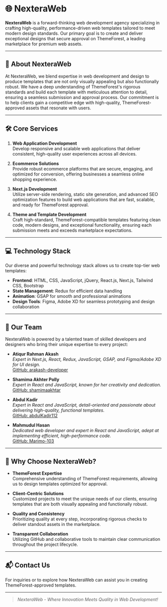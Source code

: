# 🌐 NexteraWeb

**NexteraWeb** is a forward-thinking web development agency specializing in crafting high-quality, performance-driven web templates tailored to meet modern design standards. Our primary goal is to create and deliver exceptional designs that secure approval on ThemeForest, a leading marketplace for premium web assets.

---

## 🚀 About NexteraWeb

At NexteraWeb, we blend expertise in web development and design to produce templates that are not only visually appealing but also functionally robust. We have a deep understanding of ThemeForest's rigorous standards and build each template with meticulous attention to detail, ensuring a seamless submission and approval process. Our commitment is to help clients gain a competitive edge with high-quality, ThemeForest-approved assets that resonate with users.

---

## 🛠️ Core Services

1. **Web Application Development**  
   Develop responsive and scalable web applications that deliver consistent, high-quality user experiences across all devices.

2. **Ecommerce Solutions**  
   Provide robust ecommerce platforms that are secure, engaging, and optimized for conversion, offering businesses a seamless online shopping experience.

3. **Next.js Development**  
   Utilize server-side rendering, static site generation, and advanced SEO optimization features to build web applications that are fast, scalable, and ready for ThemeForest approval.

4. **Theme and Template Development**  
   Craft high-standard, ThemeForest-compatible templates featuring clean code, modern designs, and exceptional functionality, ensuring each submission meets and exceeds marketplace expectations.

---

## 💻 Technology Stack

Our diverse and powerful technology stack allows us to create top-tier web templates:

- **Frontend**: HTML, CSS, JavaScript, jQuery, React.js, Next.js, Tailwind CSS, Bootstrap
- **State Management**: Redux for efficient data handling
- **Animation**: GSAP for smooth and professional animations
- **Design Tools**: Figma, Adobe XD for seamless prototyping and design collaboration

---

## 👥 Our Team

NexteraWeb is powered by a talented team of skilled developers and designers who bring their unique expertise to every project:

- **Atiqur Rahman Akash**  
  *Expert in Next.js, React, Redux, JavaScript, GSAP, and Figma/Adobe XD for UI design.*  
  [GitHub: arakash-developer](https://github.com/arakash-developer)

- **Shamima Akhter Polly**  
  *Expert in React and JavaScript, known for her creativity and dedication.*  
  [GitHub: shamimaakhtar](https://github.com/shamimaakhtar)

- **Abdul Kadir**  
  *Expert in React and JavaScript, detail-oriented and passionate about delivering high-quality, functional templates.*  
  [GitHub: abdulKadir112](https://github.com/abdulKadir112)

- **Mahmudul Hasan**  
  *Dedicated web developer and expert in React and JavaScript, adept at implementing efficient, high-performance code.*  
  [GitHub: Marimo-103](https://github.com/Marimo-103)

---

## 🌟 Why Choose NexteraWeb?

- **ThemeForest Expertise**  
  Comprehensive understanding of ThemeForest requirements, allowing us to design templates optimized for approval.

- **Client-Centric Solutions**  
  Customized projects to meet the unique needs of our clients, ensuring templates that are both visually appealing and functionally robust.

- **Quality and Consistency**  
  Prioritizing quality at every step, incorporating rigorous checks to deliver standout assets in the marketplace.

- **Transparent Collaboration**  
  Utilizing GitHub and collaborative tools to maintain clear communication throughout the project lifecycle.

---

## 📬 Contact Us

For inquiries or to explore how NexteraWeb can assist you in creating ThemeForest-approved templates.

---

> *NexteraWeb - Where Innovation Meets Quality in Web Development!*

